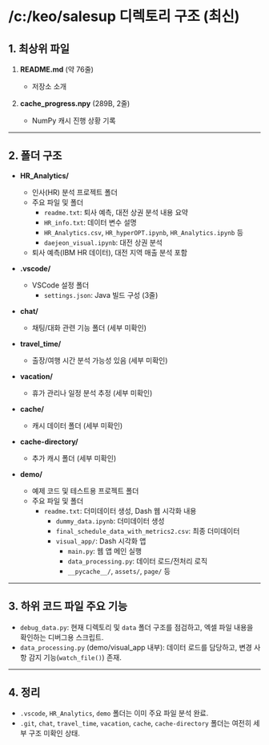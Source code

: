 # /c:/keo/salesup 디렉토리 구조 (최신)

## 1. 최상위 파일
1. **README.md** (약 76줄)  
   - 저장소 소개

2. **cache_progress.npy** (289B, 2줄)  
   - NumPy 캐시 진행 상황 기록

---

## 2. 폴더 구조

- **HR_Analytics/**  
  - 인사(HR) 분석 프로젝트 폴더  
  - 주요 파일 및 폴더  
    - `readme.txt`: 퇴사 예측, 대전 상권 분석 내용 요약  
    - `HR_info.txt`: 데이터 변수 설명  
    - `HR_Analytics.csv`, `HR_hyperOPT.ipynb`, `HR_Analytics.ipynb` 등  
    - `daejeon_visual.ipynb`: 대전 상권 분석  
  - 퇴사 예측(IBM HR 데이터), 대전 지역 매출 분석 포함

- **.vscode/**  
  - VSCode 설정 폴더  
    - `settings.json`: Java 빌드 구성 (3줄)

- **chat/**  
  - 채팅/대화 관련 기능 폴더 (세부 미확인)

- **travel_time/**  
  - 출장/여행 시간 분석 가능성 있음 (세부 미확인)

- **vacation/**  
  - 휴가 관리나 일정 분석 추정 (세부 미확인)

- **cache/**  
  - 캐시 데이터 폴더 (세부 미확인)

- **cache-directory/**  
  - 추가 캐시 폴더 (세부 미확인)

- **demo/**  
  - 예제 코드 및 테스트용 프로젝트 폴더  
  - 주요 파일 및 폴더  
    - `readme.txt`: 더미데이터 생성, Dash 웹 시각화 내용  
      - `dummy_data.ipynb`: 더미데이터 생성  
      - `final_schedule_data_with_metrics2.csv`: 최종 더미데이터  
      - `visual_app/`: Dash 시각화 앱  
        - `main.py`: 웹 앱 메인 실행  
        - `data_processing.py`: 데이터 로드/전처리 로직
        - `__pycache__/`, `assets/`, `page/` 등

---

## 3. 하위 코드 파일 주요 기능
- `debug_data.py`: 현재 디렉토리 및 `data` 폴더 구조를 점검하고, 엑셀 파일 내용을 확인하는 디버그용 스크립트.  
- `data_processing.py` (demo/visual_app 내부): 데이터 로드를 담당하고, 변경 사항 감지 기능(`watch_file()`) 존재.

---

## 4. 정리
- `.vscode`, `HR_Analytics`, `demo` 폴더는 이미 주요 파일 분석 완료.
- `.git`, `chat`, `travel_time`, `vacation`, `cache`, `cache-directory` 폴더는 여전히 세부 구조 미확인 상태.
